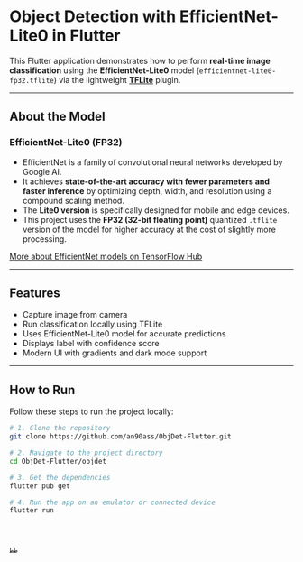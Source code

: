 #  Object Detection with EfficientNet-Lite0 in Flutter

This Flutter application demonstrates how to perform **real-time image classification** using the **EfficientNet-Lite0** model (`efficientnet-lite0-fp32.tflite`) via the lightweight **[TFLite](https://pub.dev/packages/tflite)** plugin.

---

##  About the Model

### EfficientNet-Lite0 (FP32)

- EfficientNet is a family of convolutional neural networks developed by Google AI.
- It achieves **state-of-the-art accuracy with fewer parameters and faster inference** by optimizing depth, width, and resolution using a compound scaling method.
- The **Lite0 version** is specifically designed for mobile and edge devices.
- This project uses the **FP32 (32-bit floating point)** quantized `.tflite` version of the model for higher accuracy at the cost of slightly more processing.

 [More about EfficientNet models on TensorFlow Hub](https://tfhub.dev/s?q=efficientnet)

---

##  Features

- Capture image from camera
- Run classification locally using TFLite
- Uses EfficientNet-Lite0 model for accurate predictions
- Displays label with confidence score
- Modern UI with gradients and dark mode support

---

## How to Run

Follow these steps to run the project locally:

```bash
# 1. Clone the repository
git clone https://github.com/an90ass/ObjDet-Flutter.git

# 2. Navigate to the project directory
cd ObjDet-Flutter/objdet

# 3. Get the dependencies
flutter pub get

# 4. Run the app on an emulator or connected device
flutter run




طط



